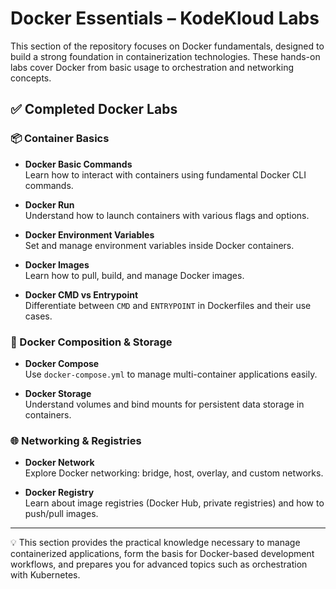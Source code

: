 # Docker Essentials – KodeKloud Labs

This section of the repository focuses on Docker fundamentals, designed to build a strong foundation in containerization technologies. These hands-on labs cover Docker from basic usage to orchestration and networking concepts.

## ✅ Completed Docker Labs

### 📦 Container Basics
- **Docker Basic Commands**  
  Learn how to interact with containers using fundamental Docker CLI commands.

- **Docker Run**  
  Understand how to launch containers with various flags and options.

- **Docker Environment Variables**  
  Set and manage environment variables inside Docker containers.

- **Docker Images**  
  Learn how to pull, build, and manage Docker images.

- **Docker CMD vs Entrypoint**  
  Differentiate between `CMD` and `ENTRYPOINT` in Dockerfiles and their use cases.

### 🧩 Docker Composition & Storage
- **Docker Compose**  
  Use `docker-compose.yml` to manage multi-container applications easily.

- **Docker Storage**  
  Understand volumes and bind mounts for persistent data storage in containers.

### 🌐 Networking & Registries
- **Docker Network**  
  Explore Docker networking: bridge, host, overlay, and custom networks.

- **Docker Registry**  
  Learn about image registries (Docker Hub, private registries) and how to push/pull images.

---

💡 This section provides the practical knowledge necessary to manage containerized applications, form the basis for Docker-based development workflows, and prepares you for advanced topics such as orchestration with Kubernetes.
